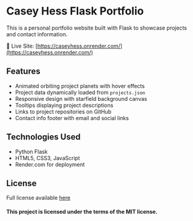 # Casey Hess Flask Portfolio

This is a personal portfolio website built with Flask to showcase projects and contact information.

🔗 Live Site: [https://caseyhess.onrender.com/](https://caseyhess.onrender.com/)

## Features

- Animated orbiting project planets with hover effects
- Project data dynamically loaded from `projects.json`
- Responsive design with starfield background canvas
- Tooltips displaying project descriptions
- Links to project repositories on GitHub
- Contact info footer with email and social links

## Technologies Used

- Python Flask
- HTML5, CSS3, JavaScript
- Render.com for deployment

## License
Full license available [here](https://github.com/caseyhess/flask-portfolio/blob/main/LICENSE)
#### This project is licensed under the terms of the **MIT** license.
